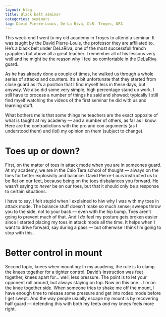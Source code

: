 ```yaml
---
layout: blog
title: Black belt seminar
categories: seminars
tag: David Pierre-Louis, De La Riva, DLR, Troyes, UFA
---
```

This week-end I went to my old academy in Troyes to attend a seminar. It was taught by the David Pierre-Louis, the professor they are affiliated to. He’s a black belt under DeLaRiva, one of the most successfull french grapplers but above all a great teacher. I remember all of his lessons very well and he might be the reason why I feel so comfortable in the DeLaRiva guard.

As he has already done a couple of times, he walked us through a whole series of attacks and counters. It’s a bit unfortunate that they started from close guard as it’s a position that I find myself less in these days, but anyway. We also did some very simple, high percentage stand up work. I still have to process a number of things he said and showed; typically I still find myelf watching the videos of the first seminar he did with us and learning stuff.

What bothers me is that some things he teachers are the exact opposite of what is taught at my academy — and a number of others, as far as I know. Here are the contradictions with the pro and con arguments (as I understood them) and (lol) my opinion on them (subject to change).

# Toes up or down?

First, on the matter of toes in attack mode when you are in someones guard. At my academy, we are in the Caio Tera school of thought — always on the toes for better explosivity and balance. David Pierre-Louis instructed us to be flat on our feet, because being on the toes disbalances you forward. He wasn’t saying to *never* be on our toes, but that it should only be a response to certain situations.

i have to say, I felt stupid when I explained to hiw why I was with my toes in attack mode. The balance stuff doesn’t make so much sense; sweeps throw you to the side, not to your back — even with the hip bump. Toes aren’t going to prevent much of that. And I *do* feel my posture gets broken easier since I started placing my toes in attack mode all the time. It helps when I want to drive forward, say during a pass — but otherwise I think I’m going to stop with this.

# Better control in mount

Second topic, knees when mounting: In my academy, the rule is to clamp the knees together for a tighter control. David’s instruction was feet together, knees apart for… well, less pressure. The point is to let your opponent roll around, but always staying on top. Now on this one… I’m on the knee together side. When someone tries to shake me off the mount, I have enough time to release some pressure and get into rodeo mode before I get swept. And the way people usually escape my mount is by recovering half guard — defending this with both my feets *and* my knees feels more right.
